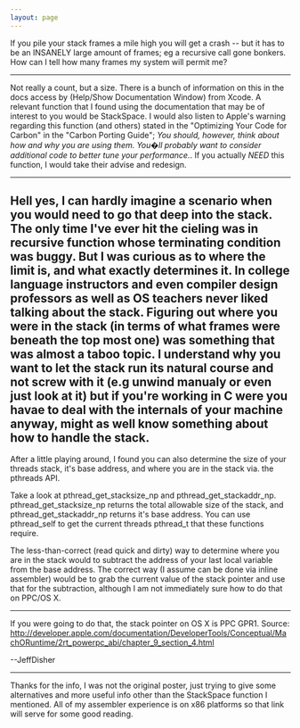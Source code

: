 ```yaml
---
layout: page
---
```


If you pile your stack frames a mile high you will get a crash -- but it has to be an INSANELY large amount of frames; eg a recursive call gone bonkers.  How can I tell how many frames my system will permit me?

----

Not really a count, but a size. There is a bunch of information on this in the docs access by (Help/Show Documentation Window) from Xcode. A relevant function that I found using the documentation that may be of interest to you would be StackSpace. I would also listen to Apple's warning regarding this function (and others) stated in the "Optimizing Your Code for Carbon" in the "Carbon Porting Guide"; *You should, however, think about how and why you are using them. You�ll probably want to consider additional code to better tune your performance.*. If you actually *NEED* this function, I would take their advise and redesign.

----
Hell yes, I can hardly imagine a scenario when you would need to go that deep into the stack.  The only time I've ever hit the cieling was in recursive function whose terminating condition was buggy.  But I was curious as to where the limit is, and what exactly determines it.  In college language instructors and even compiler design professors as well as OS teachers never liked talking about the stack.  Figuring out where you were in the stack (in terms of what frames were beneath the top most one) was something that was almost a taboo topic.  I understand why you want to let the stack run its natural course and not screw with it (e.g unwind manualy or even just look at it) but if you're working in C were you havae to deal with the internals of your machine anyway, might as well know something about how to handle the stack.
----
After a little playing around, I found you can also determine the size of your threads stack, it's base address, and where you are in the stack via. the pthreads API.

Take a look at     pthread_get_stacksize_np and     pthread_get_stackaddr_np.     pthread_get_stacksize_np returns the total allowable size of the stack, and     pthread_get_stackaddr_np returns it's base address. You can use pthread_self to get the current threads pthread_t that these functions require.

The less-than-correct (read quick and dirty) way to determine where you are in the stack would to subtract the address of your last local variable from the base address. The correct way (I assume can be done via inline assembler) would be to grab the current value of the stack pointer and use that for the subtraction, although I am not immediately sure how to do that on PPC/OS X.

----

If you were going to do that, the stack pointer on OS X is PPC GPR1.  Source:  http://developer.apple.com/documentation/DeveloperTools/Conceptual/MachORuntime/2rt_powerpc_abi/chapter_9_section_4.html

--JeffDisher

----
Thanks for the info, I was not the original poster, just trying to give some alternatives and more useful info other than the StackSpace function I mentioned. All of my assembler experience is on x86 platforms so that link will serve for some good reading.
